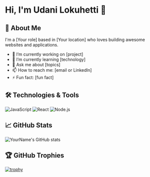 # Hi, I'm Udani Lokuhetti 👋

## 🚀 About Me
I'm a [Your role] based in [Your location] who loves building awesome websites and applications.

- 🔭 I’m currently working on [project]
- 🌱 I’m currently learning [technology]
- 💬 Ask me about [topics]
- 📫 How to reach me: [email or LinkedIn]
- ⚡ Fun fact: [fun fact]

## 🛠️ Technologies & Tools
![JavaScript](https://img.shields.io/badge/-JavaScript-black?style=flat-square&logo=javascript)
![React](https://img.shields.io/badge/-React-black?style=flat-square&logo=react)
![Node.js](https://img.shields.io/badge/-Node.js-black?style=flat-square&logo=node.js)
<!-- Add more badges -->

## 📈 GitHub Stats
![YourName's GitHub stats](https://github-readme-stats.vercel.app/api?username=your-github-username&show_icons=true&theme=tokyonight)

## 🏆 GitHub Trophies
[![trophy](https://github-profile-trophy.vercel.app/?username=your-github-username&theme=onedark)](https://github.com/ryo-ma/github-profile-trophy)
